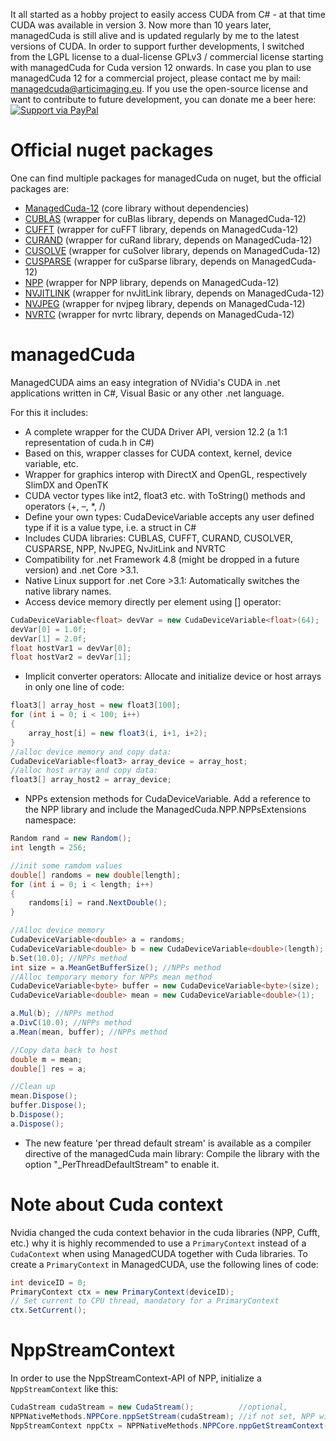 It all started as a hobby project to easily access CUDA from C# - at that time CUDA was available in version 3. Now more than 10 years later, managedCuda is still alive and is updated regularly by me to the latest versions of CUDA. In order to support further developments, I switched from the LGPL license to a dual-license GPLv3 / commercial license starting with managedCuda for Cuda version 12 onwards. In case you plan to use managedCuda 12 for a commercial project, please contact me by mail: managedcuda@articimaging.eu. If you use the open-source license and want to contribute to future development, you can donate me a beer here: 
[![Support via PayPal](https://www.paypalobjects.com/en_GB/i/btn/btn_donate_SM.gif)](https://www.paypal.me/kunzmi/)

# Official nuget packages
One can find multiple packages for managedCuda on nuget, but the official packages are:
- [ManagedCuda-12](https://www.nuget.org/packages/ManagedCuda-12/) (core library without dependencies)
- [CUBLAS](https://www.nuget.org/packages/ManagedCuda-CUBLAS) (wrapper for cuBlas library, depends on ManagedCuda-12)
- [CUFFT](https://www.nuget.org/packages/ManagedCuda-CUFFT) (wrapper for cuFFT library, depends on ManagedCuda-12)
- [CURAND](https://www.nuget.org/packages/ManagedCuda-CURAND) (wrapper for cuRand library, depends on ManagedCuda-12)
- [CUSOLVE](https://www.nuget.org/packages/ManagedCuda-CUSOLVE) (wrapper for cuSolver library, depends on ManagedCuda-12)
- [CUSPARSE](https://www.nuget.org/packages/ManagedCuda-CUSPARSE) (wrapper for cuSparse library, depends on ManagedCuda-12)
- [NPP](https://www.nuget.org/packages/ManagedCuda-NPP) (wrapper for NPP library, depends on ManagedCuda-12)
- [NVJITLINK](https://www.nuget.org/packages/ManagedCuda-NVJITLINK) (wrapper for nvJitLink library, depends on ManagedCuda-12)
- [NVJPEG](https://www.nuget.org/packages/ManagedCuda-NVJPEG) (wrapper for nvjpeg library, depends on ManagedCuda-12)
- [NVRTC](https://www.nuget.org/packages/ManagedCuda-NVRTC) (wrapper for nvrtc library, depends on ManagedCuda-12)

# managedCuda
ManagedCUDA aims an easy integration of NVidia's CUDA in .net applications written in C#, Visual Basic or any other .net language.

For this it includes:
- A complete wrapper for the  CUDA Driver API, version 12.2 (a 1:1 representation of cuda.h in C#) 
- Based on this, wrapper classes for CUDA context, kernel, device variable, etc. 
- Wrapper for graphics interop with DirectX and OpenGL, respectively SlimDX and OpenTK 
- CUDA vector types like int2, float3 etc. with ToString() methods and operators (+, –, *, /) 
- Define your own types: CudaDeviceVariable accepts any user defined type if it is a value type, i.e. a struct in C# 
- Includes CUDA libraries: CUBLAS, CUFFT, CURAND, CUSOLVER, CUSPARSE, NPP, NvJPEG, NvJitLink and NVRTC
- Compatibility for .net Framework 4.8 (might be dropped in a future version) and .net Core >3.1.
- Native Linux support for .net Core >3.1: Automatically switches the native library names.
- Access device memory directly per element using [] operator:
```C#
CudaDeviceVariable<float> devVar = new CudaDeviceVariable<float>(64);
devVar[0] = 1.0f;
devVar[1] = 2.0f;
float hostVar1 = devVar[0];
float hostVar2 = devVar[1];
```
- Implicit converter operators: Allocate and initialize device or host arrays in only one line of code: 
```C#
float3[] array_host = new float3[100];
for (int i = 0; i < 100; i++)
{
	array_host[i] = new float3(i, i+1, i+2);
}
//alloc device memory and copy data:
CudaDeviceVariable<float3> array_device = array_host;
//alloc host array and copy data: 
float3[] array_host2 = array_device; 
```
- NPPs extension methods for CudaDeviceVariable. Add a reference to the NPP library and include the ManagedCuda.NPP.NPPsExtensions namespace: 
```C#
Random rand = new Random();
int length = 256;

//init some ramdom values
double[] randoms = new double[length];
for (int i = 0; i < length; i++)
{
	randoms[i] = rand.NextDouble();
}

//Alloc device memory
CudaDeviceVariable<double> a = randoms;
CudaDeviceVariable<double> b = new CudaDeviceVariable<double>(length);
b.Set(10.0); //NPPs method
int size = a.MeanGetBufferSize(); //NPPs method
//Alloc temporary memory for NPPs mean method
CudaDeviceVariable<byte> buffer = new CudaDeviceVariable<byte>(size);
CudaDeviceVariable<double> mean = new CudaDeviceVariable<double>(1);

a.Mul(b); //NPPs method
a.DivC(10.0); //NPPs method
a.Mean(mean, buffer); //NPPs method

//Copy data back to host
double m = mean;
double[] res = a;

//Clean up
mean.Dispose();
buffer.Dispose();
b.Dispose();
a.Dispose();
```

- The new feature 'per thread default stream' is available as a compiler directive of the managedCuda main library: Compile the library with the option "_PerThreadDefaultStream" to enable it.

# Note about Cuda context
Nvidia changed the cuda context behavior in the cuda libraries (NPP, Cufft, etc.) why it is highly recommended to use a ```PrimaryContext``` instead of a ```CudaContext``` when using ManagedCUDA together with Cuda libraries. To create a ```PrimaryContext``` in ManagedCUDA, use the following lines of code:
```C#
int deviceID = 0;
PrimaryContext ctx = new PrimaryContext(deviceID);
// Set current to CPU thread, mandatory for a PrimaryContext
ctx.SetCurrent();
```

# NppStreamContext
In order to use the NppStreamContext-API of NPP, initialize a ```NppStreamContext``` like this:
```C#
CudaStream cudaStream = new CudaStream();          //optional, 
NPPNativeMethods.NPPCore.nppSetStream(cudaStream); //if not set, NPP will work on the default null-stream
NppStreamContext nppCtx = NPPNativeMethods.NPPCore.nppGetStreamContext();
```